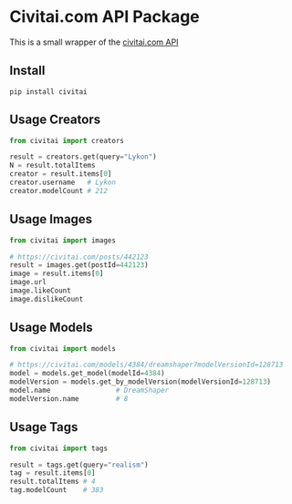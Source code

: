 # Civitai.com API Package

This is a small wrapper of the [civitai.com API](https://github.com/civitai/civitai/wiki/REST-API-Reference)

## Install

```
pip install civitai
```

## Usage Creators

```python
from civitai import creators

result = creators.get(query="Lykon")
N = result.totalItems
creator = result.items[0]
creator.username   # Lykon
creator.modelCount # 212
```

## Usage Images

```python
from civitai import images

# https://civitai.com/posts/442123
result = images.get(postId=442123)
image = result.items[0]
image.url
image.likeCount
image.dislikeCount
```

## Usage Models

```python
from civitai import models

# https://civitai.com/models/4384/dreamshaper?modelVersionId=128713
model = models.get_model(modelId=4384)
modelVersion = models.get_by_modelVersion(modelVersionId=128713)
model.name                # DreamShaper
modelVersion.name         # 8
```

## Usage Tags

```python
from civitai import tags

result = tags.get(query="realism")
tag = result.items[0]
result.totalItems # 4
tag.modelCount    # 383
```